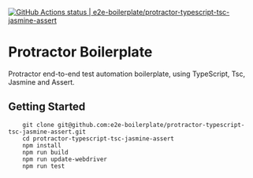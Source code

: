 [![GitHub Actions status | e2e-boilerplate/protractor-typescript-tsc-jasmine-assert](https://github.com/e2e-boilerplate/protractor-typescript-tsc-jasmine-assert/workflows/protractor-typescript-tsc-jasmine-assert/badge.svg)](https://github.com/e2e-boilerplate/protractor-typescript-tsc-jasmine-assert/actions?workflow=protractor-typescript-tsc-jasmine-assert)

# Protractor Boilerplate

Protractor end-to-end test automation boilerplate, using TypeScript, Tsc, Jasmine and Assert.

## Getting Started

    	git clone git@github.com:e2e-boilerplate/protractor-typescript-tsc-jasmine-assert.git
    	cd protractor-typescript-tsc-jasmine-assert
    	npm install
    	npm run build
    	npm run update-webdriver
    	npm run test

